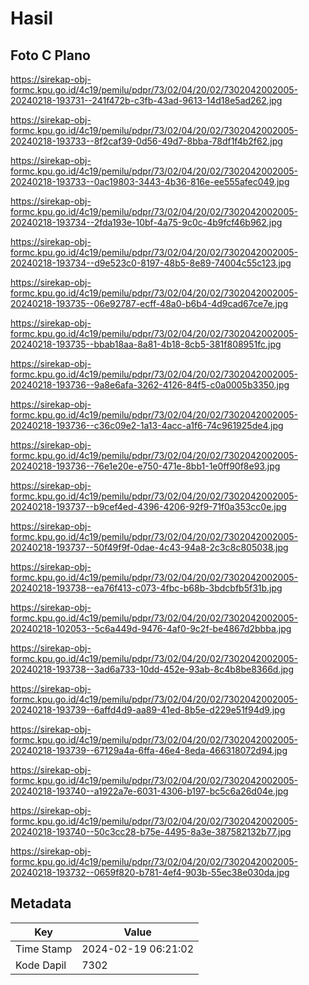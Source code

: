 # Hasil

## Foto C Plano

https://sirekap-obj-formc.kpu.go.id/4c19/pemilu/pdpr/73/02/04/20/02/7302042002005-20240218-193731--241f472b-c3fb-43ad-9613-14d18e5ad262.jpg

https://sirekap-obj-formc.kpu.go.id/4c19/pemilu/pdpr/73/02/04/20/02/7302042002005-20240218-193733--8f2caf39-0d56-49d7-8bba-78df1f4b2f62.jpg

https://sirekap-obj-formc.kpu.go.id/4c19/pemilu/pdpr/73/02/04/20/02/7302042002005-20240218-193733--0ac19803-3443-4b36-816e-ee555afec049.jpg

https://sirekap-obj-formc.kpu.go.id/4c19/pemilu/pdpr/73/02/04/20/02/7302042002005-20240218-193734--2fda193e-10bf-4a75-9c0c-4b9fcf46b962.jpg

https://sirekap-obj-formc.kpu.go.id/4c19/pemilu/pdpr/73/02/04/20/02/7302042002005-20240218-193734--d9e523c0-8197-48b5-8e89-74004c55c123.jpg

https://sirekap-obj-formc.kpu.go.id/4c19/pemilu/pdpr/73/02/04/20/02/7302042002005-20240218-193735--06e92787-ecff-48a0-b6b4-4d9cad67ce7e.jpg

https://sirekap-obj-formc.kpu.go.id/4c19/pemilu/pdpr/73/02/04/20/02/7302042002005-20240218-193735--bbab18aa-8a81-4b18-8cb5-381f808951fc.jpg

https://sirekap-obj-formc.kpu.go.id/4c19/pemilu/pdpr/73/02/04/20/02/7302042002005-20240218-193736--9a8e6afa-3262-4126-84f5-c0a0005b3350.jpg

https://sirekap-obj-formc.kpu.go.id/4c19/pemilu/pdpr/73/02/04/20/02/7302042002005-20240218-193736--c36c09e2-1a13-4acc-a1f6-74c961925de4.jpg

https://sirekap-obj-formc.kpu.go.id/4c19/pemilu/pdpr/73/02/04/20/02/7302042002005-20240218-193736--76e1e20e-e750-471e-8bb1-1e0ff90f8e93.jpg

https://sirekap-obj-formc.kpu.go.id/4c19/pemilu/pdpr/73/02/04/20/02/7302042002005-20240218-193737--b9cef4ed-4396-4206-92f9-71f0a353cc0e.jpg

https://sirekap-obj-formc.kpu.go.id/4c19/pemilu/pdpr/73/02/04/20/02/7302042002005-20240218-193737--50f49f9f-0dae-4c43-94a8-2c3c8c805038.jpg

https://sirekap-obj-formc.kpu.go.id/4c19/pemilu/pdpr/73/02/04/20/02/7302042002005-20240218-193738--ea76f413-c073-4fbc-b68b-3bdcbfb5f31b.jpg

https://sirekap-obj-formc.kpu.go.id/4c19/pemilu/pdpr/73/02/04/20/02/7302042002005-20240218-102053--5c6a449d-9476-4af0-9c2f-be4867d2bbba.jpg

https://sirekap-obj-formc.kpu.go.id/4c19/pemilu/pdpr/73/02/04/20/02/7302042002005-20240218-193738--3ad6a733-10dd-452e-93ab-8c4b8be8366d.jpg

https://sirekap-obj-formc.kpu.go.id/4c19/pemilu/pdpr/73/02/04/20/02/7302042002005-20240218-193739--6affd4d9-aa89-41ed-8b5e-d229e51f94d9.jpg

https://sirekap-obj-formc.kpu.go.id/4c19/pemilu/pdpr/73/02/04/20/02/7302042002005-20240218-193739--67129a4a-6ffa-46e4-8eda-466318072d94.jpg

https://sirekap-obj-formc.kpu.go.id/4c19/pemilu/pdpr/73/02/04/20/02/7302042002005-20240218-193740--a1922a7e-6031-4306-b197-bc5c6a26d04e.jpg

https://sirekap-obj-formc.kpu.go.id/4c19/pemilu/pdpr/73/02/04/20/02/7302042002005-20240218-193740--50c3cc28-b75e-4495-8a3e-387582132b77.jpg

https://sirekap-obj-formc.kpu.go.id/4c19/pemilu/pdpr/73/02/04/20/02/7302042002005-20240218-193732--0659f820-b781-4ef4-903b-55ec38e030da.jpg


## Metadata

| Key        | Value               |
| ---------- | ------------------- |
| Time Stamp | 2024-02-19 06:21:02 |
| Kode Dapil | 7302                |



